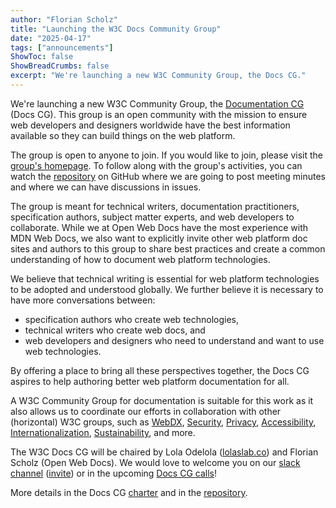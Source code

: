 ```yaml
---
author: "Florian Scholz"
title: "Launching the W3C Docs Community Group"
date: "2025-04-17"
tags: ["announcements"]
ShowToc: false
ShowBreadCrumbs: false
excerpt: "We're launching a new W3C Community Group, the Docs CG."
---
```


We're launching a new W3C Community Group, the [Documentation CG](https://www.w3.org/community/docs-cg/) (Docs CG). This group is an open community with the mission to ensure web developers and designers worldwide have the best information available so they can build things on the web platform.

The group is open to anyone to join. If you would like to join, please visit the [group's homepage](https://www.w3.org/community/docs-cg/join). To follow along with the group's activities, you can watch the [repository](https://github.com/w3c-cg/webdocs) on GitHub where we are going to post meeting minutes and where we can have discussions in issues.

The group is meant for technical writers, documentation practitioners, specification authors, subject matter experts, and web developers to collaborate. While we at Open Web Docs have the most experience with MDN Web Docs, we also want to explicitly invite other web platform doc sites and authors to this group to share best practices and create a common understanding of how to document web platform technologies.

We believe that technical writing is essential for web platform technologies to be adopted and understood globally. We further believe it is necessary to have more conversations between:

- specification authors who create web technologies,
- technical writers who create web docs, and
- web developers and designers who need to understand and want to use web technologies.

By offering a place to bring all these perspectives together, the Docs CG aspires to help authoring better web platform documentation for all.

A W3C Community Group for documentation is suitable for this work as it also allows us to coordinate our efforts in collaboration with other (horizontal) W3C groups, such as [WebDX](https://www.w3.org/community/webdx/), [Security](https://www.w3.org/mission/security/), [Privacy](https://www.w3.org/mission/privacy/), [Accessibility](https://www.w3.org/mission/accessibility/), [Internationalization](https://www.w3.org/mission/internationalization/), [Sustainability](https://www.w3.org/community/sustyweb/), and more.

The W3C Docs CG will be chaired by Lola Odelola ([lolaslab.co](https://lolaslab.co)) and Florian Scholz (Open Web Docs). We would love to welcome you on our [slack channel](https://w3ccommunity.slack.com/archives/C08KNG3GFEF) ([invite](https://www.w3.org/slack-w3ccommunity-invite)) or in the upcoming [Docs CG calls](https://www.w3.org/groups/cg/docs-cg/calendar/)!

More details in the Docs CG [charter](https://github.com/w3c-cg/webdocs/blob/main/charter.md) and in the [ repository](https://github.com/w3c-cg/webdocs).
